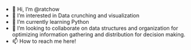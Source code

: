 - 👋 Hi, I’m @ratchow
- 👀 I’m interested in Data crunching and visualization
- 🌱 I’m currently learning Python
- 💞️ I’m looking to collaborate on data structures and organization for optimizing information gathering and distribution for decision making.
- 📫 How to reach me here!

<!---
ratchow/ratchow is a ✨ special ✨ repository because its `README.md` (this file) appears on your GitHub profile.
You can click the Preview link to take a look at your changes.
--->
